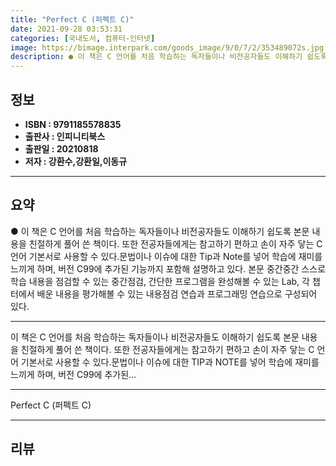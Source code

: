 ```yaml
---
title: "Perfect C (퍼펙트 C)"
date: 2021-09-28 03:53:31
categories: [국내도서, 컴퓨터-인터넷]
image: https://bimage.interpark.com/goods_image/9/0/7/2/353489072s.jpg
description: ● 이 책은 C 언어를 처음 학습하는 독자들이나 비전공자들도 이해하기 쉽도록 본문 내용을 친절하게 풀어 쓴 책이다. 또한 전공자들에게는 참고하기 편하고 손이 자주 닿는 C 언어 기본서로 사용할 수 있다.문법이나 이슈에 대한 Tip과 Note를 넣어 학습에 재미를 느끼게 하며, 버전 C
---
```


## **정보**

- **ISBN : 9791185578835**
- **출판사 : 인피니티북스**
- **출판일 : 20210818**
- **저자 : 강환수,강환일,이동규**

------



## **요약**

●  이 책은 C 언어를 처음 학습하는 독자들이나 비전공자들도 이해하기 쉽도록 본문 내용을 친절하게 풀어 쓴 책이다. 또한 전공자들에게는 참고하기 편하고 손이 자주 닿는 C 언어 기본서로 사용할 수 있다.문법이나 이슈에 대한 Tip과 Note를 넣어 학습에 재미를 느끼게 하며, 버전 C99에 추가된 기능까지 포함해 설명하고 있다. 본문 중간중간 스스로 학습 내용을 점검할 수 있는 중간점검, 간단한 프로그램을 완성해볼 수 있는 Lab, 각 챕터에서 배운 내용을 평가해볼 수 있는 내용점검 연습과 프로그래밍 연습으로 구성되어 있다.

------

이 책은 C 언어를 처음 학습하는 독자들이나 비전공자들도 이해하기 쉽도록 본문 내용을 친절하게 풀어 쓴 책이다. 또한 전공자들에게는 참고하기 편하고 손이 자주 닿는 C 언어 기본서로 사용할 수 있다.문법이나 이슈에 대한 TIP과 NOTE를 넣어 학습에 재미를 느끼게 하며, 버전 C99에 추가된... 

------


Perfect C (퍼펙트 C) 

------


## **리뷰** 

